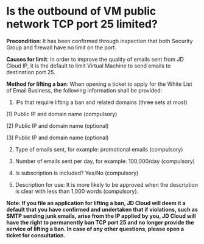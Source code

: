 # Is the outbound of VM public network TCP port 25 limited?

**Precondition**: It has been confirmed through inspection that both Security Group and firewall have no limit on the port.

**Causes for limit**: In order to improve the quality of emails sent from JD Cloud IP, it is the default to limit Virtual Machine to send emails to destination port 25.

**Method for lifting a ban**: When opening a ticket to apply for the White List of Email Business, the following information shall be provided:

1. IPs that require lifting a ban and related domains (three sets at most)

(1) Public IP and domain name (compulsory)

(2) Public IP and domain name (optional)

(3) Public IP and domain name (optional)

2. Type of emails sent, for example: promotional emails (compulsory)

3. Number of emails sent per day, for example: 100,000/day (compulsory)

4. Is subscription is included? Yes/No (compulsory)

5. Description for use: It is more likely to be approved when the description is clear with less than 1,000 words (compulsory).

**Note: If you file an application for lifting a ban, JD Cloud will deem it a default that you have confirmed and undertaken that if violations, such as SMTP sending junk emails, arise from the IP applied by you, JD Cloud will have the right to permanently ban TCP port 25 and no longer provide the service of lifting a ban. In case of any other questions, please open a ticket for consultation.**
